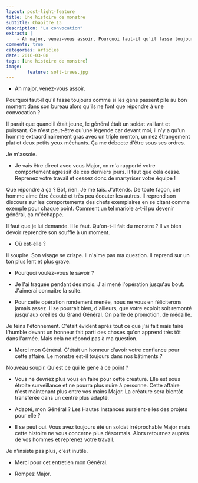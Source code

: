 ```yaml
---
layout: post-light-feature
title: Une histoire de monstre
subtitle: Chapitre 13
description: "La convocation"
extract: |
    - Ah major, venez-vous assoir. Pourquoi faut-il qu'il fasse toujours comme si les gens passent pile au bon moment dans son bureau alors qu'ils ne font que répondre à une convocation ?
comments: true
categories: articles
date: 2016-03-08
tags: [Une histoire de monstre]
image: 
        feature: soft-trees.jpg
---
```

- Ah major, venez-vous assoir.

Pourquoi faut-il qu'il fasse toujours comme si les gens passent pile au bon moment dans son bureau alors qu'ils ne font que répondre à une convocation ?

Il parait que quand il était jeune, le général était un soldat vaillant et puissant. Ce n'est peut-être qu'une légende car devant moi, il n'y a qu'un homme extraordinairement gras avec un triple menton, un nez étrangement plat et deux petits yeux méchants. Ça me débecte d'être sous ses ordres.

Je m'assoie.

- Je vais être direct avec vous Major, on m'a rapporté votre comportement agressif de ces derniers jours. Il faut que cela cesse. Reprenez votre travail et cessez donc de martyriser votre équipe !

Que répondre à ça ? Bof, rien. Je me tais. J'attends. De toute façon, cet homme aime être écouté et très peu écouter les autres. Il reprend son discours sur les comportements des chefs exemplaires en se citant comme exemple pour chaque point. Comment un tel mariole a-t-il pu devenir général, ça m'échappe.

Il faut que je lui demande. Il le faut. Qu'on-t-il fait du monstre ? Il va bien devoir reprendre son souffle à un moment.

- Où est-elle ?

Il soupire. Son visage se crispe. Il n'aime pas ma question. Il reprend sur un ton plus lent et plus grave.

- Pourquoi voulez-vous le savoir ?

- Je l'ai traquée pendant des mois. J'ai mené l'opération jusqu'au bout. J'aimerai connaitre la suite.

- Pour cette opération rondement menée, nous ne vous en féliciterons jamais assez. Il se pourrait bien, d'ailleurs, que votre exploit soit remonté jusqu'aux oreilles du Grand Général. On parle de promotion, de médaille.

Je feins l'étonnement. C'était évident après tout ce que j'ai fait mais faire l'humble devant un honneur fait parti des choses qu'on apprend très tôt dans l'armée. Mais cela ne répond pas à ma question.

- Merci mon Général. C'était un honneur d'avoir votre confiance pour cette affaire. Le monstre est-il toujours dans nos bâtiments ?

Nouveau soupir. Qu'est ce qui le gène à ce point ?

- Vous ne devriez plus vous en faire pour cette créature. Elle est sous étroite surveillance et ne pourra plus nuire à personne. Cette affaire n'est maintenant plus entre vos mains Major. La créature sera bientôt transférée dans un centre plus adapté.

- Adapté, mon Général ? Les Hautes Instances auraient-elles des projets pour elle ?

- Il se peut oui. Vous avez toujours été un soldat irréprochable Major mais cette histoire ne vous concerne plus désormais. Alors retournez auprès de vos hommes et reprenez votre travail.

Je n'insiste pas plus, c'est inutile.

- Merci pour cet entretien mon Général.

- Rompez Major.